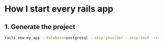 # How I start every rails app

## 1. Generate the project

```sh
rails new my_app --database=postgresql --skip-jbuilder --skip-test --css=tailwind --javascript=esbuild
```
